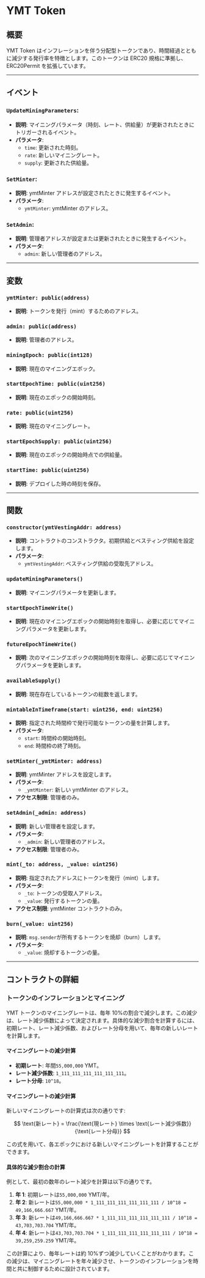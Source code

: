 # YMT Token

## 概要

YMT Token はインフレーションを伴う分配型トークンであり、時間経過とともに減少する発行率を特徴とします。このトークンは ERC20 規格に準拠し、ERC20Permit を拡張しています。

---

## イベント

### `UpdateMiningParameters`:

- **説明**: マイニングパラメータ（時刻、レート、供給量）が更新されたときにトリガーされるイベント。
- **パラメータ**:
  - `time`: 更新された時刻。
  - `rate`: 新しいマイニングレート。
  - `supply`: 更新された供給量。

### `SetMinter`:

- **説明**: ymtMinter アドレスが設定されたときに発生するイベント。
- **パラメータ**:
  - `ymtMinter`: ymtMinter のアドレス。

### `SetAdmin`:

- **説明**: 管理者アドレスが設定または更新されたときに発生するイベント。
- **パラメータ**:
  - `admin`: 新しい管理者のアドレス。

---

## 変数

### `ymtMinter: public(address)`

- **説明**: トークンを発行（mint）するためのアドレス。

### `admin: public(address)`

- **説明**: 管理者のアドレス。

### `miningEpoch: public(int128)`

- **説明**: 現在のマイニングエポック。

### `startEpochTime: public(uint256)`

- **説明**: 現在のエポックの開始時刻。

### `rate: public(uint256)`

- **説明**: 現在のマイニングレート。

### `startEpochSupply: public(uint256)`

- **説明**: 現在のエポックの開始時点での供給量。

### `startTime: public(uint256)`

- **説明**: デプロイした時の時刻を保存。

---

## 関数

### `constructor(ymtVestingAddr: address)`

- **説明**: コントラクトのコンストラクタ。初期供給とベスティング供給を設定します。
- **パラメータ**:
  - `ymtVestingAddr`: ベスティング供給の受取先アドレス。

### `updateMiningParameters()`

- **説明**: マイニングパラメータを更新します。

### `startEpochTimeWrite()`

- **説明**: 現在のマイニングエポックの開始時刻を取得し、必要に応じてマイニングパラメータを更新します。

### `futureEpochTimeWrite()`

- **説明**: 次のマイニングエポックの開始時刻を取得し、必要に応じてマイニングパラメータを更新します。

### `availableSupply()`

- **説明**: 現在存在しているトークンの総数を返します。

### `mintableInTimeframe(start: uint256, end: uint256)`

- **説明**: 指定された時間枠で発行可能なトークンの量を計算します。
- **パラメータ**:
  - `start`: 時間枠の開始時刻。
  - `end`: 時間枠の終了時刻。

### `setMinter(_ymtMinter: address)`

- **説明**: ymtMinter アドレスを設定します。
- **パラメータ**:
  - `_ymtMinter`: 新しい ymtMinter のアドレス。
- **アクセス制限**: 管理者のみ。

### `setAdmin(_admin: address)`

- **説明**: 新しい管理者を設定します。
- **パラメータ**:
  - `_admin`: 新しい管理者のアドレス。
- **アクセス制限**: 管理者のみ。

### `mint(_to: address, _value: uint256)`

- **説明**: 指定されたアドレスにトークンを発行（mint）します。
- **パラメータ**:
  - `_to`: トークンの受取人アドレス。
  - `_value`: 発行するトークンの量。
- **アクセス制限**: ymtMinter コントラクトのみ。

### `burn(_value: uint256)`

- **説明**: `msg.sender`が所有するトークンを焼却（burn）します。
- **パラメータ**:
  - `_value`: 焼却するトークンの量。

---

## コントラクトの詳細

### トークンのインフレーションとマイニング

YMT トークンのマイニングレートは、毎年 10%の割合で減少します。この減少は、レート減少係数によって決定されます。具体的な減少割合を計算するには、初期レート、レート減少係数、およびレート分母を用いて、毎年の新しいレートを計算します。

#### マイニングレートの減少計算

- **初期レート**: 年間`55,000,000` YMT。
- **レート減少係数**: `1_111_111_111_111_111_111`。
- **レート分母**: `10^18`。

#### マイニングレートの減少計算

新しいマイニングレートの計算式は次の通りです:

$$
\text{新レート} = \frac{\text{現レート} \times \text{レート減少係数}}{\text{レート分母}}
$$

この式を用いて、各エポックにおける新しいマイニングレートを計算することができます。

#### 具体的な減少割合の計算

例として、最初の数年のレート減少を計算は以下の通りです。

1. **年 1**: 初期レートは`55,000,000` YMT/年。
2. **年 2**: 新レートは`55,000,000 * 1_111_111_111_111_111_111 / 10^18 = 49,166,666.667` YMT/年。
3. **年 3**: 新レートは`49,166,666.667 * 1_111_111_111_111_111_111 / 10^18 = 43,703,703.704` YMT/年。
4. **年 4**: 新レートは`43,703,703.704 * 1_111_111_111_111_111_111 / 10^18 = 39,259,259.259` YMT/年。

この計算により、毎年レートは約 10%ずつ減少していくことがわかります。この減少は、マイニングレートを年々減少させ、トークンのインフレーションを時間と共に制御するために設計されています。
